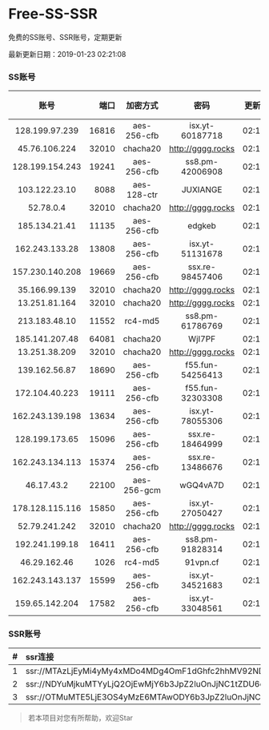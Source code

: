# Free-SS-SSR

免费的SS账号、SSR账号，定期更新

最新更新日期：2019-01-23 02:21:08 

### SS账号

|账号|端口|加密方式|密码|更新时间|国家|
|:-----:|-----:|:----:|:----:|:----:|:----:|
|128.199.97.239|16816|aes-256-cfb|isx.yt-60187718|02:17:06|SG|
|45.76.106.224|32010|chacha20|http://gggg.rocks|02:17:13|JP|
|128.199.154.243|19241|aes-256-cfb|ss8.pm-42006908|02:17:06|SG|
|103.122.23.10|8088|aes-128-ctr|JUXIANGE|02:17:07|US|
|52.78.0.4|32010|chacha20|http://gggg.rocks|02:17:13|KR|
|185.134.21.41|11135|aes-256-cfb|edgkeb|02:17:12|GB|
|162.243.133.28|13808|aes-256-cfb|isx.yt-51131678|02:17:04|US|
|157.230.140.208|19669|aes-256-cfb|ssx.re-98457406|02:17:05|US|
|35.166.99.139|32010|chacha20|http://gggg.rocks|02:17:12|US|
|13.251.81.164|32010|chacha20|http://gggg.rocks|02:17:13|SG|
|213.183.48.10|11552|rc4-md5|ss8.pm-61786769|02:17:05|RU|
|185.141.207.48|64081|chacha20|WjI7PF|02:17:12|GB|
|13.251.38.209|32010|chacha20|http://gggg.rocks|02:17:10|SG|
|139.162.56.87|18690|aes-256-cfb|f55.fun-54256413|02:17:05|SG|
|172.104.40.223|19111|aes-256-cfb|f55.fun-32303308|02:17:05|SG|
|162.243.139.198|13634|aes-256-cfb|isx.yt-78055306|02:17:04|US|
|128.199.173.65|15096|aes-256-cfb|ssx.re-18464999|02:17:06|SG|
|162.243.134.113|15374|aes-256-cfb|ssx.re-13486676|02:17:04|US|
|46.17.43.2|22100|aes-256-gcm|wGQ4vA7D|02:17:13|RU|
|178.128.115.116|15850|aes-256-cfb|isx.yt-27050427|02:17:05|SG|
|52.79.241.242|32010|chacha20|http://gggg.rocks|02:17:17|KR|
|192.241.199.18|16411|aes-256-cfb|ss8.pm-91828314|02:17:04|US|
|46.29.162.46|1026|rc4-md5|91vpn.cf|02:17:20|RU|
|162.243.143.137|15599|aes-256-cfb|isx.yt-34521683|02:17:04|US|
|159.65.142.204|17582|aes-256-cfb|isx.yt-33048561|02:17:06|SG|


### SSR账号

|#|ssr连接|
|:-----|:-----|
|1|ssr://MTAzLjEyMi4yMy4xMDo4MDg4OmF1dGhfc2hhMV92NDphZXMtMTI4LWN0cjpwbGFpbjpTbFZZU1VGT1IwVS8_b2Jmc3BhcmFtPTVweTY1Wnk2NXJXTDZLLUVPbWgwZEhBNkx5OTBMbU51TDBWb1pHMVVlR1UmcHJvdG9wYXJhbT1NVERsaFlNeGRPYXpxT1dHakRwb2RIUndPaTh2ZEM1amJpOVNaVVZSV25oeiZyZW1hcmtzPVUxTlNWRTlQVEY5T2IyUmxPdVM2bXVXa3F1V2NzT1dNdWlBJmdyb3VwPVYxZFhMbE5UVWxOVVQwOU1Ma05QVFE|
|2|ssr://NDYuMjkuMTYyLjQ2OjEwMjY6b3JpZ2luOnJjNC1tZDU6cGxhaW46T1RGMmNHNHVZMlkvP3JlbWFya3M9VTFOU1ZFOVBURjlPYjJSbE91U19oT2U5bC1hV3J5QSZncm91cD1WMWRYTGxOVFVsTlVUMDlNTGtOUFRR|
|3|ssr://OTMuMTE5LjE3OS4yMzE6MTAwODY6b3JpZ2luOnJjNC1tZDUtNjpwbGFpbjpiV2xzZFhoby8_b2Jmc3BhcmFtPTVweTY1Wnk2NXJXTDZLLUVPbWgwZEhBNkx5OTBMbU51TDBWb1pHMVVlR1UmcHJvdG9wYXJhbT1NVERsaFlNeGRPYXpxT1dHakRwb2RIUndPaTh2ZEM1amJpOVNaVVZSV25oeiZyZW1hcmtzPVUxTlNWRTlQVEY5T2IyUmxPdWU5bC1tcHJPV3d2T1M2bWlBJmdyb3VwPVYxZFhMbE5UVWxOVVQwOU1Ma05QVFE|


> 若本项目对您有所帮助，欢迎Star